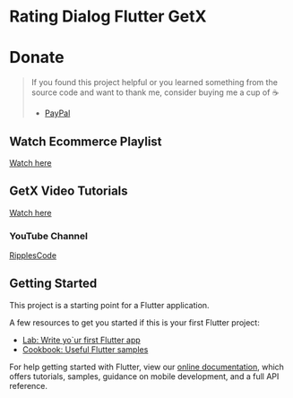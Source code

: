 # Rating Dialog Flutter GetX

# Donate

> If you found this project helpful or you learned something from the source code and want to thank me, consider buying me a cup of :coffee:
>
> - [PayPal](https://paypal.me/ripplescode)

## Watch Ecommerce Playlist

[Watch here](https://www.youtube.com/playlist?list=PLCaS22Sjc8YQBmfps5lvlnpDQOUnMAZlf)

## GetX Video Tutorials

[Watch here](https://www.youtube.com/playlist?list=PLCaS22Sjc8YR32XmudgmVqs49t-eKKr9t)

### YouTube Channel

[RipplesCode](https://www.youtube.com/channel/UCF7RTcfO02xQ94cWH6C35bg)

## Getting Started

This project is a starting point for a Flutter application.

A few resources to get you started if this is your first Flutter project:

- [Lab: Write yo`ur first Flutter app](https://flutter.dev/docs/get-started/codelab)
- [Cookbook: Useful Flutter samples](https://flutter.dev/docs/cookbook)

For help getting started with Flutter, view our
[online documentation](https://flutter.dev/docs), which offers tutorials,
samples, guidance on mobile development, and a full API reference.
